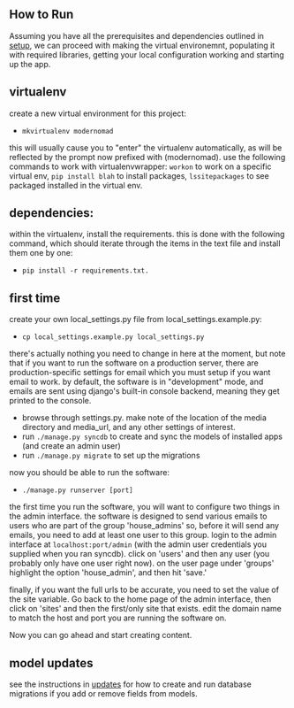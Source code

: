 ## How to Run

Assuming you have all the prerequisites and dependencies outlined in [setup](setup.md), we can proceed with making the virtual environemnt, populating it with required libraries, getting your local configuration working and starting up the app.

## virtualenv
create a new virtual environment for this project:
- `mkvirtualenv modernomad`

this will usually cause you to "enter" the virtualenv automatically, as will be
reflected by the prompt now prefixed with (modernomad). use the following
commands to work with virtualenvwrapper: `workon` to work on a specific virtual
env, `pip install blah` to install packages, `lssitepackages` to see packaged
installed in the virtual env. 

## dependencies:
within the virtualenv, install the requirements. this is done with the following command, which should iterate through the items in the text file and install them one by one:
- `pip install -r requirements.txt.` 

## first time
create your own local_settings.py file from local_settings.example.py:
- `cp local_settings.example.py local_settings.py`

there's actually nothing you need to change in here at the moment, but note that if you want to run the software on a production server, there are production-specific settings for email which you must setup if you want email to work. by default, the software is in "development" mode, and emails are sent using django's built-in console backend, meaning they get printed to the console. 

- browse through settings.py. make note of the location of the media directory and media_url, and any other settings of interest.
- run `./manage.py syncdb` to create and sync the models of installed apps (and create an admin user)
- run `./manage.py migrate` to set up the migrations

now you should be able to run the software:
- `./manage.py runserver [port]`

the first time you run the software, you will want to configure two things in the admin interface. the software is designed to send various emails to users who are part of the group 'house_admins' so, before it will send any emails, you need to add at least one user to this group. login to the admin interface at `localhost:port/admin` (with the admin user credentials you supplied when you ran syncdb). click on 'users' and then any user (you probably only have one user right now). on the user page under 'groups' highlight the option 'house_admin', and then hit 'save.'

finally, if you want the full urls to be accurate, you need to set the value of the site variable. Go back to the home page of the admin interface, then click on 'sites' and then the first/only site that exists. edit the domain name to match the host and port you are running the software on. 

Now you can go ahead and start creating content. 

## model updates
see the instructions in [updates](updates.md) for how to create and run database migrations if you add or remove fields from models. 




